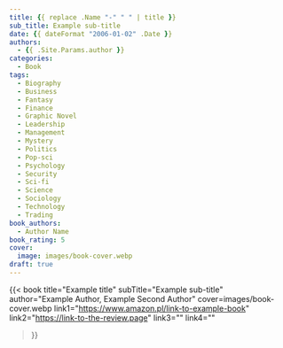 ```yaml
---
title: {{ replace .Name "-" " " | title }}
sub_title: Example sub-title
date: {{ dateFormat "2006-01-02" .Date }}
authors:
  - {{ .Site.Params.author }}
categories:
  - Book
tags:
  - Biography
  - Business
  - Fantasy
  - Finance
  - Graphic Novel
  - Leadership
  - Management
  - Mystery
  - Politics
  - Pop-sci
  - Psychology
  - Security
  - Sci-fi
  - Science
  - Sociology
  - Technology
  - Trading
book_authors:
  - Author Name
book_rating: 5
cover:
  image: images/book-cover.webp
draft: true
---
```


{{< book
  title="Example title"
  subTitle="Example sub-title"
  author="Example Author, Example Second Author"
  cover=images/book-cover.webp
  link1="https://www.amazon.pl/link-to-example-book"
  link2="https://link-to-the-review.page"
  link3=""
  link4=""
>}}


<!--
To generate covers, I use imagemagick's `convert` command:
```bash
convert book-orig.jpg -resize 625x625^ -gravity Center book-cover.webp
```
-->
